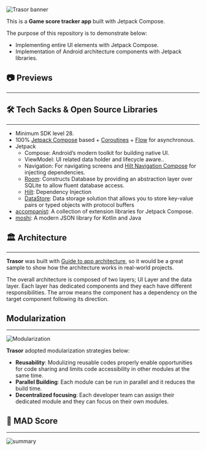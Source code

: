 ![Trasor banner](https://user-images.githubusercontent.com/62098466/187082347-7c129962-4a94-4760-8ba1-a064f1de362e.jpg)

This is a **Game score tracker app** built with Jetpack Compose.

The purpose of this repository is to demonstrate below:

- Implementing entire UI elements with Jetpack Compose.
- Implementation of Android architecture components with Jetpack libraries.

## 📷 Previews

---

[]()

## 🛠 Tech Sacks & Open Source Libraries

---

- Minimum SDK level 28.
- 100% [Jetpack Compose](https://developer.android.com/jetpack/compose) based + [Coroutines](https://github.com/Kotlin/kotlinx.coroutines) + [Flow](https://kotlin.github.io/kotlinx.coroutines/kotlinx-coroutines-core/kotlinx.coroutines.flow/) for asynchronous.
- Jetpack
    - Compose: Android’s modern toolkit for building native UI.
    - ViewModel: UI related data holder and lifecycle aware..
    - Navigation: For navigating screens and [Hilt Navigation Compose](https://developer.android.com/jetpack/compose/libraries#hilt) for injecting dependencies.
    - [Room](https://developer.android.com/jetpack/androidx/releases/room): Constructs Database by providing an abstraction layer over SQLite to allow fluent database access.
    - [Hilt](https://dagger.dev/hilt/): Dependency Injection
    - [DataStore](https://developer.android.com/topic/libraries/architecture/datastore): Data storage solution that allows you to store key-value pairs or typed objects with protocol buffers
- [accompanist](https://github.com/google/accompanist): A collection of extension libraries for Jetpack Compose.
- [moshi](https://github.com/square/moshi.git): A modern JSON library for Kotlin and Java

 
## 🏛️ Architecture

---

**Trasor** was built with [Guide to app architecture](https://developer.android.com/topic/architecture), so it would be a great sample to show how the architecture works in real-world projects.

The overall architecture is composed of two layers; UI Layer and the data layer. Each layer has dedicated components and they each have different responsibilities. The arrow means the component has a dependency on the target component following its direction.


## Modularization

---

![Modularization](https://user-images.githubusercontent.com/62098466/187082357-5e2c6885-869e-4d98-8337-d9bc4911a76b.jpg)


**Trasor** adopted modularization strategies below:

- **Reusability**: Modulizing reusable codes properly enable opportunities for code sharing and limits code accessibility in other modules at the same time.
- **Parallel Building**: Each module can be run in parallel and it reduces the build time.
- **Decentralized focusing**: Each developer team can assign their dedicated module and they can focus on their own modules.

## ****💯 MAD Score****

---

![summary](https://user-images.githubusercontent.com/62098466/187082370-154d6b78-1e96-4219-a846-0cac6e2e9c79.png)
